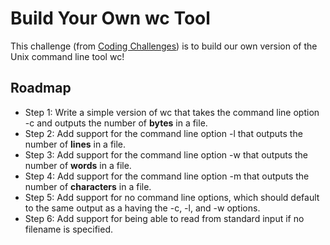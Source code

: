 # Build Your Own wc Tool
This challenge (from [Coding Challenges](https://codingchallenges.fyi/)) is to build our own version of the Unix command line tool wc!

## Roadmap

 - Step 1: Write a simple version of wc that takes the command line option -c and outputs the number of **bytes** in a file.
 - Step 2: Add support for the command line option -l that outputs the number of **lines** in a file.
 - Step 3: Add support for the command line option -w that outputs the number of **words** in a file.
 - Step 4: Add support for the command line option -m that outputs the number of **characters** in a file.
 - Step 5: Add support for no command line options, which should default to the same output as a having the -c, -l, and -w options.
 - Step 6: Add support for being able to read from standard input if no filename is specified.
